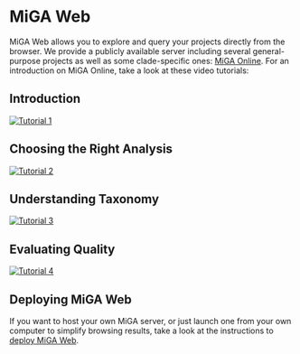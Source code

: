 # MiGA Web

MiGA Web allows you to explore and query your projects directly from the
browser. We provide a publicly available server including several
general-purpose projects as well as some clade-specific ones:
[MiGA Online](http://microbial-genomes.org/). For an introduction on MiGA
Online, take a look at these video tutorials:

## Introduction

[![Tutorial 1](https://img.youtube.com/vi/6p5rFQoW75Y/0.jpg)](https://www.youtube.com/watch?v=6p5rFQoW75Y)


## Choosing the Right Analysis

[![Tutorial 2](https://img.youtube.com/vi/zqwP3A-IrfM/0.jpg)](https://www.youtube.com/watch?v=zqwP3A-IrfM)


## Understanding Taxonomy

[![Tutorial 3](https://img.youtube.com/vi/LoiriVJNGHk/0.jpg)](https://www.youtube.com/watch?v=LoiriVJNGHk)


## Evaluating Quality

[![Tutorial 4](https://img.youtube.com/vi/WmGIPrImCCE/0.jpg)](https://www.youtube.com/watch?v=WmGIPrImCCE)


## Deploying MiGA Web

If you want to host your own MiGA server, or just launch one from your own
computer to simplify browsing results, take a look at the instructions
to [deploy MiGA Web](http://code.microbial-genomes.org/miga-web).

